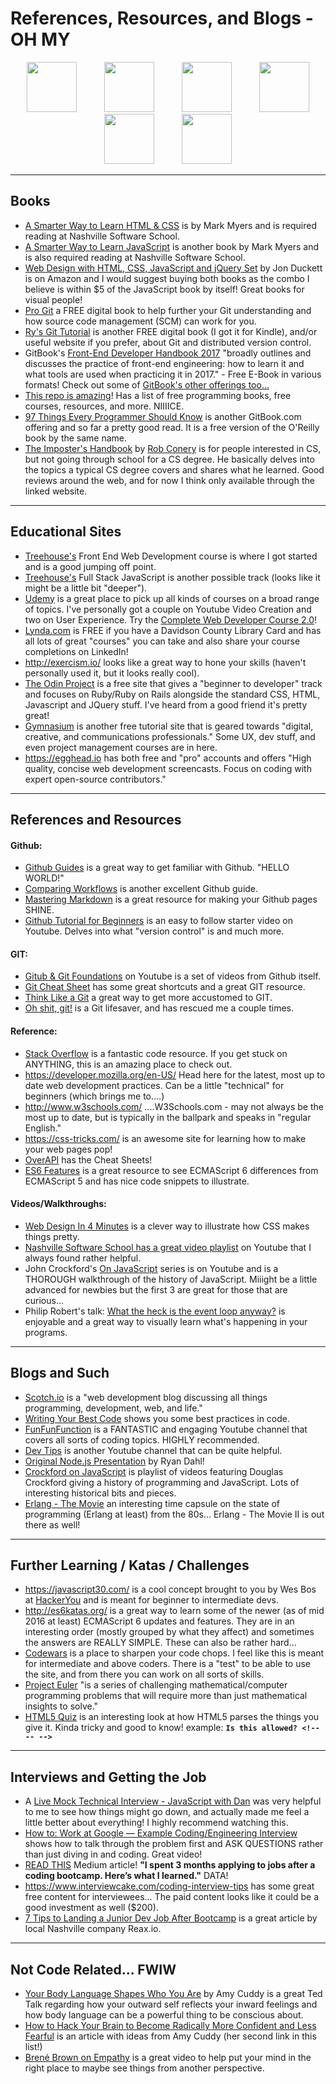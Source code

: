 # References, Resources, and Blogs - OH MY 

<p align="center">
  <img src="https://images-na.ssl-images-amazon.com/images/I/51RgT-XfErL._SX348_BO1,204,203,200_.jpg" width="80" hspace="20"/>
  <img src="https://images-na.ssl-images-amazon.com/images/I/512KPmZIG7L._SX348_BO1,204,203,200_.jpg" width="80" hspace="20"/>
  <img src="https://images-na.ssl-images-amazon.com/images/I/41R9Qctt%2BbL._SX396_BO1,204,203,200_.jpg" width="80" hspace="20"/>
  <img src="https://images-na.ssl-images-amazon.com/images/I/41Z6LTD8QmL._SX400_BO1,204,203,200_.jpg" width="80" hspace="20"/>
  <img src="https://git-scm.com/images/progit2.png" width="80" hspace="20"/>
<img src="https://images-na.ssl-images-amazon.com/images/I/41BMP%2B44bJL.jpg" width="80" hspace="20"/>
</p>

*** 
## Books 
- [A Smarter Way to Learn HTML & CSS](https://www.amazon.com/Smarter-Way-Learn-HTML-CSS/dp/150867387X/ref=pd_bxgy_14_img_2?_encoding=UTF8&psc=1&refRID=2DVYKSXB5XPP2CYGE87R) is by Mark Myers and is required reading at Nashville Software School. 
- [A Smarter Way to Learn JavaScript](https://www.amazon.com/Smarter-JavaScript-tech-assisted-approach-requires/dp/1497408180/ref=pd_sim_14_2?_encoding=UTF8&psc=1&refRID=XTDA4VDWEYNHN5ZZXHAT) is another book by Mark Myers and is also required reading at Nashville Software School. 
- [Web Design with HTML, CSS, JavaScript and jQuery Set](https://www.amazon.com/Web-Design-HTML-JavaScript-jQuery/dp/1118907442/ref=la_B001IR3Q7I_1_1?s=books&ie=UTF8&qid=1483520705&sr=1-1) by Jon Duckett is on Amazon and I would suggest buying both books as the combo I believe is within $5 of the JavaScript book by itself! Great books for visual people! 
- [Pro Git](https://git-scm.com/book/en/v2) a FREE digital book to help further your Git understanding and how source code management (SCM) can work for you.
- [Ry's Git Tutorial](http://rypress.com/tutorials/git/index) is another FREE digital book (I got it for Kindle), and/or useful website if you prefer, about Git and distributed version control.
- GitBook's [Front-End Developer Handbook 2017](https://www.gitbook.com/book/frontendmasters/front-end-handbook-2017/details) "broadly outlines and discusses the practice of front-end engineering: how to learn it and what tools are used when practicing it in 2017." - Free E-Book in various formats! Check out some of [GitBook's other offerings too...](https://www.gitbook.com/explore)  
- [This repo is amazing](https://github.com/vhf/free-programming-books)! Has a list of free programming books, free courses, resources, and more. NIIIICE.
- [97 Things Every Programmer Should Know](https://www.gitbook.com/book/97-things-every-x-should-know/97-things-every-programmer-should-know/details) is another GitBook.com offering and so far a pretty good read. It is a free version of the O'Reilly book by the same name.
- [The Imposter's Handbook](https://bigmachine.io/products/the-imposters-handbook/) by [Rob Conery](https://github.com/robconery) is for people interested in CS, but not going through school for a CS degree. He basically delves into the topics a typical CS degree covers and shares what he learned. Good reviews around the web, and for now I think only available through the linked website.

*** 
## Educational Sites 
- [Treehouse's](https://teamtreehouse.com/tracks/front-end-web-development) Front End Web Development course is where I got started and is a good jumping off point. 
- [Treehouse's](https://teamtreehouse.com/tracks/full-stack-javascript) Full Stack JavaScript is another possible track (looks like it might be a little bit "deeper"). 
- [Udemy](https://www.udemy.com) is a great place to pick up all kinds of courses on a broad range of topics. I've personally got a couple on Youtube Video Creation and two on User Experience. Try the [Complete Web Developer Course 2.0](https://www.udemy.com/the-complete-web-developer-course-2/)! 
- [Lynda.com](https://www.lynda.com/) is FREE if you have a Davidson County Library Card and has all lots of great "courses" you can take and also share your course completions on LinkedIn! 
- http://exercism.io/ looks like a great way to hone your skills (haven't personally used it, but it looks really cool). 
- [The Odin Project](http://www.theodinproject.com/) is a free site that gives a "beginner to developer" track and focuses on Ruby/Ruby on Rails alongside the standard CSS, HTML, Javascript and JQuery stuff. I've heard from a good friend it's pretty great!
- [Gymnasium](http://gymnasium.aquent.com/) is another free tutorial site that is geared towards "digital, creative, and communications professionals." Some UX, dev stuff, and even project management courses are in here. 
- https://egghead.io has both free and "pro" accounts and offers "High quality, concise web development screencasts. Focus on coding with expert open-source contributors." 

*** 
## References and Resources 
#### Github:
- [Github Guides](https://guides.github.com/) is a great way to get familiar with Github. "HELLO WORLD!" 
- [Comparing Workflows](https://www.atlassian.com/git/tutorials/comparing-workflows) is another excellent Github guide. 
- [Mastering Markdown](https://guides.github.com/features/mastering-markdown/) is a great resource for making your Github pages SHINE. 
- [Github Tutorial for Beginners](https://www.youtube.com/watch?v=0fKg7e37bQE) is an easy to follow starter video on Youtube. Delves into what "version control" is and much more. 

#### GIT: 
- [Gitub & Git Foundations](https://www.youtube.com/playlist?list=PLg7s6cbtAD15G8lNyoaYDuKZSKyJrgwB-) on Youtube is a set of videos from Github itself.  
- [Git Cheat Sheet](https://www.git-tower.com/blog/git-cheat-sheet/) has some great shortcuts and a great GIT resource.
- [Think Like a Git](http://think-like-a-git.net/) a great way to get more accustomed to GIT. 
- [Oh shit, git!](http://ohshitgit.com/) is a Git lifesaver, and has rescued me a couple times. 

#### Reference: 
- [Stack Overflow](http://stackoverflow.com/) is a fantastic code resource. If you get stuck on ANYTHING, this is an amazing place to check out.
- https://developer.mozilla.org/en-US/ Head here for the latest, most up to date web development practices. Can be a little "technical" for beginners (which brings me to....) 
- http://www.w3schools.com/ ....W3Schools.com - may not always be the most up to date, but is typically in the ballpark and speaks in "regular English." 
- https://css-tricks.com/ is an awesome site for learning how to make your web pages pop! 
- [OverAPI](http://overapi.com/) has the Cheat Sheets! 
- [ES6 Features](http://es6-features.org) is a great resource to see ECMAScript 6 differences from ECMAScript 5 and has nice code snippets to illustrate. 

#### Videos/Walkthroughs: 
- [Web Design In 4 Minutes](http://jgthms.com/web-design-in-4-minutes/) is a clever way to illustrate how CSS makes things pretty. 
- [Nashville Software School has a great video playlist](https://www.youtube.com/playlist?list=PLX0ucpUE_qIOUsxGNEPpP9yonb4zerVIC) on Youtube that I always found rather helpful. 
- John Crockford's [On JavaScript](https://www.youtube.com/playlist?list=PL7664379246A246CB) series is on Youtube and is a THOROUGH walkthrough of the history of JavaScript. Miiight be a little advanced for newbies but the first 3 are great for those that are curious... 
- Philip Robert's talk: [What the heck is the event loop anyway?](https://www.youtube.com/watch?v=8aGhZQkoFbQ&index=6&list=PLyZreCPOwYNna5TZmIBlSoIpY2lNrF0oA) is enjoyable and a great way to visually learn what's happening in your programs. 

*** 
## Blogs and Such 
- [Scotch.io](https://scotch.io/) is a "web development blog discussing all things programming, development, web, and life." 
- [Writing Your Best Code](http://learn.shayhowe.com/html-css/writing-your-best-code/) shows you some best practices in code. 
- [FunFunFunction](https://www.youtube.com/playlist?list=PL0zVEGEvSaeFSwPn06GKArptSxiP1Gff8) is a FANTASTIC and engaging Youtube channel that covers all sorts of coding topics. HIGHLY recommended. 
- [Dev Tips](https://www.youtube.com/channel/UCyIe-61Y8C4_o-zZCtO4ETQ) is another Youtube channel that can be quite helpful. 
- [Original Node.js Presentation](https://youtu.be/ztspvPYybIY) by Ryan Dahl!
- [Crockford on JavaScript](https://www.youtube.com/playlist?list=PL7664379246A246CB) is playlist of videos featuring Douglas Crockford giving a history of programming and JavaScript. Lots of interesting historical bits and pieces.
- [Erlang - The Movie](https://www.youtube.com/watch?v=xrIjfIjssLE) an interesting time capsule on the state of programming (Erlang at least) from the 80s... Erlang - The Movie II is out there as well!

*** 
## Further Learning / Katas / Challenges 
- https://javascript30.com/ is a cool concept brought to you by Wes Bos at [HackerYou](http://hackeryou.com/) and is meant for beginner to intermediate devs. 
- http://es6katas.org/ is a great way to learn some of the newer (as of mid 2016 at least) ECMAScript 6 updates and features. They are in an interesting order (mostly grouped by what they affect) and sometimes the answers are REALLY SIMPLE. These can also be rather hard... 
- [Codewars](https://www.codewars.com/) is a place to sharpen your code chops. I feel like this is meant for intermediate and above coders. There is a "test" to be able to use the site, and from there you can work on all sorts of skills. 
- [Project Euler](https://projecteuler.net/) "is a series of challenging mathematical/computer programming problems that will require more than just mathematical insights to solve."
- [HTML5 Quiz](https://html5te.st/quiz/) is an interesting look at how HTML5 parses the things you give it. Kinda tricky and good to know! example: **```Is this allowed? <!-- -- --> ```**  

*** 
## Interviews and Getting the Job
- A [Live Mock Technical Interview - JavaScript with Dan](https://www.codementor.io/officehours/1335595426/live-mock-interview-javascript-front-end) was very helpful to me to see how things might go down, and actually made me feel a little better about everything! I highly recommend watching this.
- [How to: Work at Google — Example Coding/Engineering Interview](https://youtu.be/XKu_SEDAykw) shows how to talk through the problem first and ASK QUESTIONS rather than just diving in and coding. Great video!
- [READ THIS](https://medium.freecodecamp.com/5-key-learnings-from-the-post-bootcamp-job-search-9a07468d2331#.7psgo1ggw) Medium article! **"I spent 3 months applying to jobs after a coding bootcamp. Here’s what I learned."** DATA!
- https://www.interviewcake.com/coding-interview-tips has some great free content for interviewees... The paid content looks like it could be a good investment as well ($200).
- [7 Tips to Landing a Junior Dev Job After Bootcamp](https://www.reax.io/blog/2016/08/30/7-tips-to-landing-a-junior-dev-job-after-bootcamp/) is a great article by local Nashville company Reax.io.

*** 
## Not Code Related... FWIW
- [Your Body Language Shapes Who You Are](https://www.youtube.com/watch?v=Ks-_Mh1QhMc) by Amy Cuddy is a great Ted Talk regarding how your outward self reflects your inward feelings and how body language can be a powerful thing to be conscious about.
- [How to Hack Your Brain to Become Radically More Confident and Less Fearful](http://observer.com/2016/06/how-to-hack-your-brain-to-become-radically-more-confident-and-less-fearful/) is an article with ideas from Amy Cuddy (her second link in this list!)
- [Brené Brown on Empathy](https://youtu.be/1Evwgu369Jw?t=8s) is a great video to help put your mind in the right place to maybe see things from another perspective.
